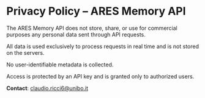 # Privacy Policy – ARES Memory API

The ARES Memory API does not store, share, or use for commercial purposes any personal data sent through API requests. 

All data is used exclusively to process requests in real time and is not stored on the servers.

No user-identifiable metadata is collected.

Access is protected by an API key and is granted only to authorized users.

**Contact**:  claudio.ricci6@unibo.it
